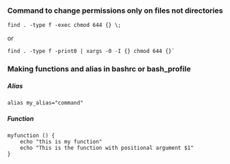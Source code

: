 ### Command to change permissions only on files not directories

```
find . -type f -exec chmod 644 {} \;
```

or 

```
find . -type f -print0 | xargs -0 -I {} chmod 644 {}`
```

### Making functions and alias in bashrc or bash_profile

##### Alias

```
alias my_alias="command"
```

##### Function

```
myfunction () {
    echo "this is my function"
    echo "This is the function with positional argument $1"
}
```

